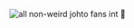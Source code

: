 ![all](https://pa1.aminoapps.com/6642/938603fd101054c1c993070411a66ea9d9e389b5_hq.gif)  non-weird johto fans int 🙏
